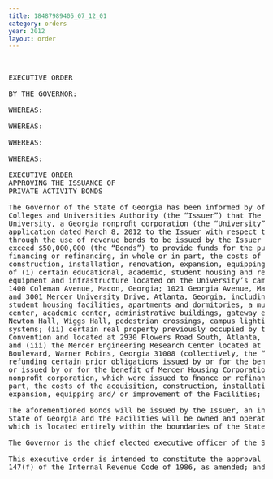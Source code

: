 ```yaml
---
title: 18487989405_07_12_01
category: orders
year: 2012
layout: order
---
```


<pre> 

EXECUTIVE ORDER

BY THE GOVERNOR:

WHEREAS:

WHEREAS:

WHEREAS:

WHEREAS:

EXECUTIVE ORDER
APPROVING THE ISSUANCE OF
PRIVATE ACTIVITY BONDS

The Governor of the State of Georgia has been informed by officials of the Private
Colleges and Universities Authority (the “Issuer”) that The Corporation of Mercer
University, a Georgia nonproﬁt corporation (the “University”), has submitted an
application dated March 8, 2012 to the Issuer with respect to a plan of ﬁnancing
through the use of revenue bonds to be issued by the Issuer in an amount not to
exceed $50,000,000 (the “Bonds”) to provide funds for the purpose of (A)
financing or refinancing, in whole or in part, the costs of the acquisition,
construction, installation, renovation, expansion, equipping and/ or improvement
of (i) certain educational, academic, student housing and recreational facilities,
equipment and infrastructure located on the University’s campuses located at
1400 Coleman Avenue, Macon, Georgia; 1021 Georgia Avenue, Macon, Georgia;
and 3001 Mercer University Drive, Atlanta, Georgia, including, but not limited to,
student housing facilities, apartments and dormitories, a music center, student
center, academic center, administrative buildings, gateway entrance and fencing,
Newton Hall, Wiggs Hall, pedestrian crossings, campus lighting, security
systems; (ii) certain real property previously occupied by the Georgia Baptist
Convention and located at 2930 Flowers Road South, Atlanta, Georgia 30341;
and (iii) the Mercer Engineering Research Center located at 135 Osigan
Boulevard, Warner Robins, Georgia 31008 (collectively, the “Facilities”); and (B)
refunding certain prior obligations issued by or for the benefit of the University
or issued by or for the benefit of Mercer Housing Corporation, a Georgia
nonproﬁt corporation, which were issued to ﬁnance or refinance, in whole or in
part, the costs of the acquisition, construction, installation, renovation,
expansion, equipping and/ or improvement of the Facilities; and

The aforementioned Bonds will be issued by the Issuer, an instrumentality of the
State of Georgia and the Facilities will be owned and operated by the University
which is located entirely within the boundaries of the State of Georgia;

The Governor is the chief elected executive officer of the State of Georgia; and

This executive order is intended to constitute the approval required by Section
147(f) of the Internal Revenue Code of 1986, as amended; and

</pre>
